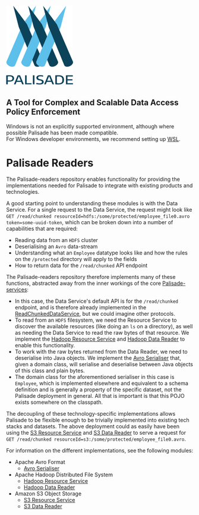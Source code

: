 <!---
Copyright 2018-2021 Crown Copyright

Licensed under the Apache License, Version 2.0 (the "License");
you may not use this file except in compliance with the License.
You may obtain a copy of the License at

  http://www.apache.org/licenses/LICENSE-2.0

Unless required by applicable law or agreed to in writing, software
distributed under the License is distributed on an "AS IS" BASIS,
WITHOUT WARRANTIES OR CONDITIONS OF ANY KIND, either express or implied.
See the License for the specific language governing permissions and
limitations under the License.
--->

# <img src="logos/logo.svg" width="180">

## A Tool for Complex and Scalable Data Access Policy Enforcement
Windows is not an explicitly supported environment, although where possible Palisade has been made compatible.  
For Windows developer environments, we recommend setting up [WSL](https://docs.microsoft.com/en-us/windows/wsl/).

# Palisade Readers

The Palisade-readers repository enables functionality for providing the implementations needed for Palisade to integrate with existing products and technologies.

A good starting point to understanding these modules is with the Data Service.
For a single request to the Data Service, the request might look like `GET /read/chunked resourceId=hdfs:/some/protected/employee_file0.avro token=some-uuid-token`, which can be broken down into a number of capabilities that are required:
* Reading data from an `HDFS` cluster
* Deserialising an `Avro` data-stream
* Understanding what an `Employee` datatype looks like and how the rules on the `/protected` directory will apply to the fields
* How to return data for the `/read/chunked` API endpoint

The Palisade-readers repository therefore implements many of these functions, abstracted away from the inner workings of the core [Palisade-services](https://github.com/gchq/Palisade-services):
* In this case, the Data Service's default API is for the `/read/chunked` endpoint, and is therefore already implemented in the [ReadChunkedDataService](https://github.com/gchq/Palisade-services/blob/develop/data-service/src/main/java/uk/gov/gchq/palisade/service/data/service/ReadChunkedDataService.java), but we could imagine other protocols.
* To read from an `HDFS` filesystem, we need the Resource Service to discover the available resources (like doing an `ls` on a directory), as well as needing the Data Service to read the raw bytes of that resource.
  We implement the [Hadoop Resource Service](hadoop-resource-service) and [Hadoop Data Reader](hadoop-data-reader) to enable this functionality.
* To work with the raw bytes returned from the Data Reader, we need to deserialise into Java objects.
  We implement the [Avro Serialiser](avro-serialiser) that, given a domain class, will serialise and deserialise between Java objects of this class and plain bytes.
* The domain class for the aforementioned serialiser in this case is `Employee`, which is implemented elsewhere and equivalent to a schema definition and is generally a property of the specific dataset, not the Palisade deployment in general.
  All that is important is that this POJO exists somewhere on the classpath.

The decoupling of these technology-specific implementations allows Palisade to be flexible enough to be trivially implemented into existing tech stacks and datasets.
The above deployment could as easily have been using the [S3 Resource Service](s3-resource-service) and [S3 Data Reader](s3-data-reader) to serve a request for `GET /read/chunked resourceId=s3:/some/protected/employee_file0.avro`.

For information on the different implementations, see the following modules:
- Apache Avro Format
    - [Avro Serialiser](avro-serialiser/README.md)
- Apache Hadoop Distributed File System
    - [Hadoop Resource Service](hadoop-resource-service/README.md)
    - [Hadoop Data Reader](hadoop-data-reader/README.md)
- Amazon S3 Object Storage
    - [S3 Resource Service](s3-resource-service/README.md)
    - [S3 Data Reader](s3-data-reader/README.md)
